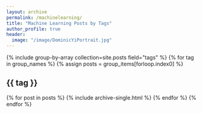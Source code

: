 ```yaml
---
layout: archive
permalink: /machinelearning/
title: "Machine Learning Posts by Tags"
author_profile: true
header:
  image: "/image/DominicYiPortrait.jpg"
---
```


{% include group-by-array collection=site.posts field="tags" %}
{% for tag in group_names %}
  {% assign posts = group_items[forloop.index0] %}
  <h2 id="{{ tag | slugify }}" class="archive__subtitle">{{ tag }}</h2>
  {% for post in posts %}
    {% include archive-single.html %}
  {% endfor %}
{% endfor %}
